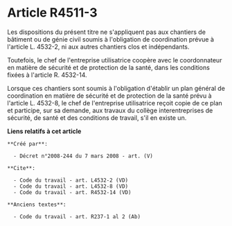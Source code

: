 # Article R4511-3

Les dispositions du présent titre ne s'appliquent pas aux chantiers de bâtiment ou de génie civil soumis à l'obligation de
coordination prévue à l'article L. 4532-2, ni aux autres chantiers clos et indépendants. 

Toutefois, le chef de l'entreprise utilisatrice coopère avec le coordonnateur en matière de sécurité et de protection de la
santé, dans les conditions fixées à l'article R. 4532-14. 

Lorsque ces chantiers sont soumis à l'obligation d'établir un plan général de coordination en matière de sécurité et de
protection de la santé prévu à l'article L. 4532-8, le chef de l'entreprise utilisatrice reçoit copie de ce plan et
participe, sur sa demande, aux travaux du collège interentreprises de sécurité, de santé et des conditions de travail, s'il
en existe un.

**Liens relatifs à cet article**

	**Créé par**:

	  - Décret n°2008-244 du 7 mars 2008 - art. (V)

	**Cite**:

	  - Code du travail - art. L4532-2 (VD)
	  - Code du travail - art. L4532-8 (VD)
	  - Code du travail - art. R4532-14 (VD)

	**Anciens textes**:

	  - Code du travail - art. R237-1 al 2 (Ab)
